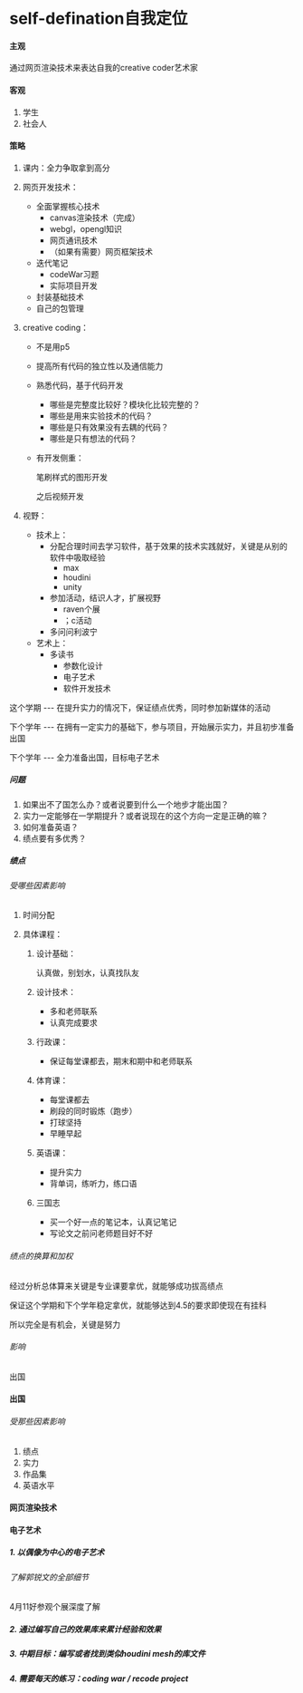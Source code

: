 # self-defination自我定位

#### 主观

通过网页渲染技术来表达自我的creative coder艺术家



#### 客观

1. 学生
2. 社会人



#### 策略

1. 课内：全力争取拿到高分

2. 网页开发技术：

   * 全面掌握核心技术
     * canvas渲染技术（完成）
     * webgl，opengl知识
     * 网页通讯技术
     * （如果有需要）网页框架技术
   * 迭代笔记
     * codeWar习题
     * 实际项目开发
   * 封装基础技术
   * 自己的包管理

3. creative coding：

   * 不是用p5

   * 提高所有代码的独立性以及通信能力

   * 熟悉代码，基于代码开发

     * 哪些是完整度比较好？模块化比较完整的？
     * 哪些是用来实验技术的代码？
     * 哪些是只有效果没有去耦的代码？
     * 哪些是只有想法的代码？

   * 有开发侧重：

     笔刷样式的图形开发

     之后视频开发

4. 视野：

   * 技术上：
     * 分配合理时间去学习软件，基于效果的技术实践就好，关键是从别的软件中吸取经验
       * max
       * houdini
       * unity
     * 参加活动，结识人才，扩展视野
       * raven个展
       * ；c活动
     * 多问问利波宁
   * 艺术上：
     * 多读书
       * 参数化设计
       * 电子艺术
       * 软件开发技术

这个学期 --- 在提升实力的情况下，保证绩点优秀，同时参加新媒体的活动

下个学年 --- 在拥有一定实力的基础下，参与项目，开始展示实力，并且初步准备出国

下个学年 --- 全力准备出国，目标电子艺术



##### 问题

1. 如果出不了国怎么办？或者说要到什么一个地步才能出国？
2. 实力一定能够在一学期提升？或者说现在的这个方向一定是正确的嘛？
3. 如何准备英语？
4. 绩点要有多优秀？



##### 绩点

###### 受哪些因素影响

1. 时间分配

2. 具体课程：

   1. 设计基础：

      认真做，别划水，认真找队友

   2. 设计技术：

      * 多和老师联系
      * 认真完成要求

   3. 行政课：

      * 保证每堂课都去，期末和期中和老师联系

   4. 体育课：

      * 每堂课都去
      * 刷段的同时锻炼（跑步）
      * 打球坚持
      * 早睡早起

   5. 英语课：

      * 提升实力
      * 背单词，练听力，练口语

   6. 三国志

      * 买一个好一点的笔记本，认真记笔记
      * 写论文之前问老师题目好不好

###### 绩点的换算和加权

经过分析总体算来关键是专业课要拿优，就能够成功拔高绩点

保证这个学期和下个学年稳定拿优，就能够达到4.5的要求即使现在有挂科

所以完全是有机会，关键是努力

###### 影响

出国



#### 出国

###### 受那些因素影响

1. 绩点
2. 实力
3. 作品集
4. 英语水平



####  网页渲染技术









####  电子艺术

##### 1. 以偶像为中心的电子艺术

###### 了解郭锐文的全部细节

4月11好参观个展深度了解

##### 2. 通过编写自己的效果库来累计经验和效果

##### 3. 中期目标：编写或者找到类似houdini mesh的库文件

##### 4. 需要每天的练习：coding war / recode project



 

























